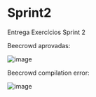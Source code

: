# Sprint2

Entrega Exercícios Sprint 2

 Beecrowd aprovadas: 
 
![image](https://user-images.githubusercontent.com/104683737/168484136-456a6981-e422-4743-bc5e-bd1f0f7af667.png)

Beecrowd compilation error:

![image](https://user-images.githubusercontent.com/104683737/168484228-40631f2c-f5ab-48e4-9b9d-b11de34793de.png)
